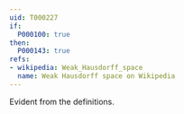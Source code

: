 ```yaml
---
uid: T000227
if:
  P000100: true
then:
  P000143: true
refs:
- wikipedia: Weak_Hausdorff_space
  name: Weak Hausdorff space on Wikipedia
---
```


Evident from the definitions.
